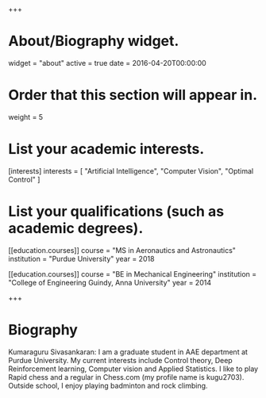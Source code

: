 +++
# About/Biography widget.
widget = "about"
active = true
date = 2016-04-20T00:00:00

# Order that this section will appear in.
weight = 5

# List your academic interests.
[interests]
  interests = [
    "Artificial Intelligence",
    "Computer Vision",
    "Optimal Control"
  ]

# List your qualifications (such as academic degrees).
[[education.courses]]
  course = "MS in Aeronautics and Astronautics"
  institution = "Purdue University"
  year = 2018

[[education.courses]]
  course = "BE in Mechanical Engineering"
  institution = "College of Engineering Guindy, Anna University"
  year = 2014
 
+++

# Biography

Kumaraguru Sivasankaran: I am a graduate student in AAE department at Purdue University. My current interests include Control theory, Deep Reinforcement learning, Computer vision and Applied Statistics. I like to play Rapid chess and a regular in Chess.com (my profile name is kugu2703). Outside school, I enjoy playing badminton and rock climbing. 

